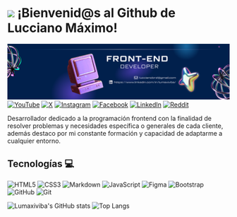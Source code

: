 #  <img src="https://i.giphy.com/media/v1.Y2lkPTc5MGI3NjExNXF2bmM3aXE0ZnkwNDZ1aWVuZ25vcXBzNjk5YWdiM2NpbGp4eWV0YiZlcD12MV9pbnRlcm5hbF9naWZfYnlfaWQmY3Q9cw/UvPvsX9oMlMWs/giphy.gif" width="100"/> ¡Bienvenid@s al Github de Lucciano Máximo!
![Banner de Lucciano Máximo](linkdlin_fondo.png)
	[![YouTube](https://img.shields.io/badge/YouTube-%23FF0000.svg?style=for-the-badge&logo=YouTube&logoColor=white)](https://www.youtube.com/@maxicodifique)   [![X](https://img.shields.io/badge/X-%23000000.svg?style=for-the-badge&logo=X&logoColor=white)](https://x.com/luccianomaximo) 	[![Instagram](https://img.shields.io/badge/Instagram-%23E4405F.svg?style=for-the-badge&logo=Instagram&logoColor=white)](https://www.instagram.com/lucciano.0/) [![Facebook](https://img.shields.io/badge/Facebook-%231877F2.svg?style=for-the-badge&logo=Facebook&logoColor=white)](https://www.facebook.com/luccianovivass/) [![LinkedIn](https://img.shields.io/badge/linkedin-%230077B5.svg?style=for-the-badge&logo=linkedin&logoColor=white)](https://www.linkedin.com/in/lumaxiviba/) [![Reddit](https://img.shields.io/badge/Reddit-FF4500?style=for-the-badge&logo=reddit&logoColor=white)](https://www.reddit.com/user/Eastern_Butterfly_47/)
  

  Desarrollador dedicado a la programación frontend con la finalidad de resolver problemas y necesidades específica o generales de cada cliente, además destaco por mi constante formación y capacidad de adaptarme a cualquier entorno.

  ## Tecnologías 💻
   ![HTML5](https://img.shields.io/badge/html5-%23E34F26.svg?style=for-the-badge&logo=html5&logoColor=white) ![CSS3](https://img.shields.io/badge/css3-%231572B6.svg?style=for-the-badge&logo=css3&logoColor=white) ![Markdown](https://img.shields.io/badge/markdown-%23000000.svg?style=for-the-badge&logo=markdown&logoColor=white)  ![JavaScript](https://img.shields.io/badge/javascript-%23323330.svg?style=for-the-badge&logo=javascript&logoColor=%23F7DF1E)  ![Figma](https://img.shields.io/badge/figma-%23F24E1E.svg?style=for-the-badge&logo=figma&logoColor=white)  ![Bootstrap](https://img.shields.io/badge/bootstrap-%238511FA.svg?style=for-the-badge&logo=bootstrap&logoColor=white)![GitHub](https://img.shields.io/badge/github-%23121011.svg?style=for-the-badge&logo=github&logoColor=white)  	![Git](https://img.shields.io/badge/git-%23F05033.svg?style=for-the-badge&logo=git&logoColor=white) 

![Lumaxiviba's GitHub stats](https://github-readme-stats.vercel.app/api?username=lumaxiviba&show_icons=true&theme=dark)
![Top Langs](https://github-readme-stats.vercel.app/api/top-langs/?username=lumaxiviba&layout=compact&theme=dark)

